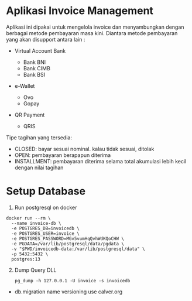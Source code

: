# Aplikasi Invoice Management #

Aplikasi ini dipakai untuk mengelola invoice dan menyambungkan dengan berbagai metode pembayaran masa kini.
Diantara metode pembayaran yang akan disupport antara lain :

* Virtual Account Bank

  * Bank BNI
  * Bank CIMB
  * Bank BSI

* e-Wallet

  * Ovo
  * Gopay

* QR Payment

  * QRIS

Tipe tagihan yang tersedia:
  * CLOSED: bayar sesuai nominal. kalau tidak sesuai, ditolak
  * OPEN: pembayaran berapapun diterima
  * INSTALLMENT: pembayaran diterima selama total akumulasi lebih kecil dengan nilai tagihan

# Setup Database #

1. Run postgresql on docker
 
  ```
  docker run --rm \
    --name invoice-db \
    -e POSTGRES_DB=invoicedb \
    -e POSTGRES_USER=invoice \
    -e POSTGRES_PASSWORD=MGv5vumHqQvhWdKQoCHW \
    -e PGDATA=/var/lib/postgresql/data/pgdata \
    -v "$PWD/invoicedb-data:/var/lib/postgresql/data" \
    -p 5432:5432 \
    postgres:13  
  ```

2. Dump Query DLL
   ``` 
   pg_dump -h 127.0.0.1 -U invoice -s invoicedb
   ```


* db.migration name versioning use calver.org


